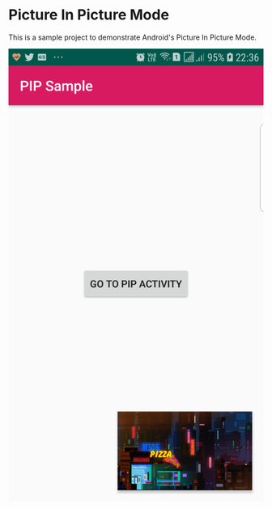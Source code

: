 # Picture In Picture Mode

This is a sample project to demonstrate Android's Picture In Picture Mode.

![Alt text](screenshots/device-2020-12-28-223653.png "Optional Title")